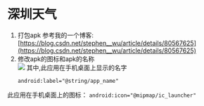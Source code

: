 # 深圳天气

1. 打包apk
参考我的一个博客: [https://blog.csdn.net/stephen__wu/article/details/80567625](https://blog.csdn.net/stephen__wu/article/details/80567625)
2. 修改apk的图标和apk的名称	
![](https://i.imgur.com/OsjN0YK.jpg)
其中,此应用在手机桌面上显示的名字
	```
	android:label="@string/app_name"
	```
此应用在手机桌面上的图标：
	```
	android:icon="@mipmap/ic_launcher"
	```
